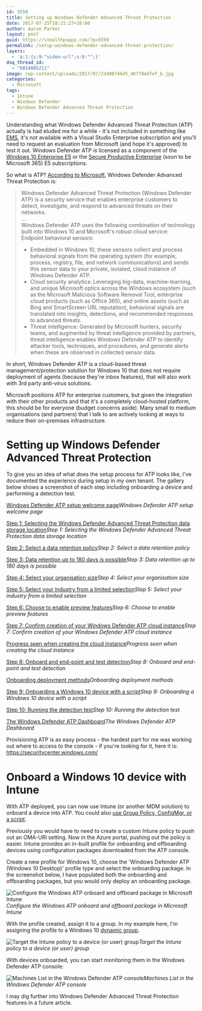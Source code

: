 ```yaml
---
id: 5550
title: Setting up Windows Defender Advanced Threat Protection
date: 2017-07-25T18:21:27+10:00
author: Aaron Parker
layout: post
guid: https://stealthpuppy.com/?p=5550
permalink: /setup-windows-defender-advanced-threat-protection/
layers:
  - 'a:1:{s:9:"video-url";s:0:"";}'
dsq_thread_id:
  - "6014005211"
image: /wp-content/uploads/2017/07/2349074645_46778ebfef_b.jpg
categories:
  - Microsoft
tags:
  - Intune
  - Windows Defender
  - Windows Defender Advanced Threat Protection
---
```

Understanding what Windows Defender Advanced Threat Protection (ATP) actually is had eluded me for a while - it's not included in something like [EMS](https://www.microsoft.com/en-au/cloud-platform/enterprise-mobility-security), it's not available with a Visual Studio Enterprise subscription and you'll need to request an evaluation from Microsoft (and hope it's approved) to test it out. Windows Defender ATP _is_ licensed as a component of the [Windows 10 Enterprise E5](https://www.microsoft.com/en-us/WindowsForBusiness/buy) or the [Secure Productive Enterprise](https://www.microsoft.com/en-au/secure-productive-enterprise/default.aspx) (soon to be Microsoft 365) E5 subscriptions.

So what is ATP? [According to Microsoft](https://docs.microsoft.com/en-us/windows/threat-protection/windows-defender-atp/windows-defender-advanced-threat-protection), Windows Defender Advanced Threat Protection is:

> Windows Defender Advanced Threat Protection (Windows Defender ATP) is a security service that enables enterprise customers to detect, investigate, and respond to advanced threats on their networks.  
> ...  
> Windows Defender ATP uses the following combination of technology built into Windows 10 and Microsoft's robust cloud service:  
> Endpoint behavioral sensors:
> 
>   * Embedded in Windows 10, these sensors collect and process behavioral signals from the operating system (for example, process, registry, file, and network communications) and sends this sensor data to your private, isolated, cloud instance of Windows Defender ATP.
>   * Cloud security analytics: Leveraging big-data, machine-learning, and unique Microsoft optics across the Windows ecosystem (such as the Microsoft Malicious Software Removal Tool, enterprise cloud products (such as Office 365), and online assets (such as Bing and SmartScreen URL reputation), behavioral signals are translated into insights, detections, and recommended responses to advanced threats.
>   * Threat intelligence: Generated by Microsoft hunters, security teams, and augmented by threat intelligence provided by partners, threat intelligence enables Windows Defender ATP to identify attacker tools, techniques, and procedures, and generate alerts when these are observed in collected sensor data.

In short, Windows Defender ATP is a cloud-based threat management/protection solution for Windows 10 that does not require deployment of agents (because they're inbox features), that will also work with 3rd party anti-virus solutions. 

Microsoft positions ATP for enterprise customers, but given the integration with their other products and that it's a completely cloud-hosted platform, this should be for everyone (budget concerns aside). Many small to medium organisations (and partners) that I talk to are actively looking at ways to reduce their on-premises infrastructure.

# Setting up Windows Defender Advanced Threat Protection

To give you an idea of what does the setup process for ATP looks like, I've documented the experience during setup in my own tenant. The gallery below shows a screenshot of each step including onboarding a device and performing a detection test.

[Windows Defender ATP setup welcome page](https://stealthpuppy.com/wp-content/uploads/2017/07/01-Welcome-1.png)*Windows Defender ATP setup welcome page*

[Step 1: Selecting the Windows Defender Advanced Threat Protection data storage location](https://stealthpuppy.com/wp-content/uploads/2017/07/02-Storage.png)*Step 1: Selecting the Windows Defender Advanced Threat Protection data storage location*

[Step 2: Select a data retention policy](https://stealthpuppy.com/wp-content/uploads/2017/07/03-DataRetention.png)*Step 2: Select a data retention policy*

[Step 3: Data retention up to 180 days is possible](https://stealthpuppy.com/wp-content/uploads/2017/07/03a-DataRetentionDays.png)*Step 3: Data retention up to 180 days is possible*

[Step 4: Select your organisation size](https://stealthpuppy.com/wp-content/uploads/2017/07/04-OrgSize.png)*Step 4: Select your organisation size*

[Step 5: Select your industry from a limited selection](https://stealthpuppy.com/wp-content/uploads/2017/07/05-Industry.png)*Step 5: Select your industry from a limited selection*

[Step 6: Choose to enable preview features](https://stealthpuppy.com/wp-content/uploads/2017/07/06-PreviewExperience.png)*Step 6: Choose to enable preview features*

[Step 7: Confirm creation of your Windows Defender ATP cloud instance](https://stealthpuppy.com/wp-content/uploads/2017/07/07-CreateCloud.png)*Step 7: Confirm creation of your Windows Defender ATP cloud instance*

[Progress seen when creating the cloud instance](https://stealthpuppy.com/wp-content/uploads/2017/07/08-CreateProgress.png)*Progress seen when creating the cloud instance*

[Step 8: Onboard and end-point and test detection](https://stealthpuppy.com/wp-content/uploads/2017/07/09-OnboardTest.png)*Step 8: Onboard and end-point and test detection*

[Onboarding deployment methods](https://stealthpuppy.com/wp-content/uploads/2017/07/09a-OnboardTest-DeploymentMethods.png)*Onboarding deployment methods*

[Step 9: Onboarding a Windows 10 device with a script](https://stealthpuppy.com/wp-content/uploads/2017/07/10-OnboardTest-Enable-1.png)*Step 9: Onboarding a Windows 10 device with a script*

[Step 10: Running the detection test](https://stealthpuppy.com/wp-content/uploads/2017/07/11-OnboardTest-Test-1.png)*Step 10: Running the detection test*

[The Windows Defender ATP Dashboard](https://stealthpuppy.com/wp-content/uploads/2017/07/12-Dashboard.png)*The Windows Defender ATP Dashboard*

Provisioning ATP is as easy process - the hardest part for me was working out where to access to the console - if you're looking for it, here it is: <https://securitycenter.windows.com/>

# Onboard a Windows 10 device with Intune

With ATP deployed, you can now use Intune (or another MDM solution) to onboard a device into ATP. You could also [use Group Policy, ConfigMgr, or a script](https://docs.microsoft.com/en-us/windows/threat-protection/windows-defender-atp/configure-endpoints-windows-defender-advanced-threat-protection).

Previously you would have to need to create a custom Intune policy to push out an OMA-URI setting. Now in the Azure portal, pushing out the policy is easier.  Intune provides an in-built profile for onboarding and offboarding devices using configuration packages downloaded from the ATP console.

Create a new profile for Windows 10, choose the 'Windows Defender ATP (Windows 10 Desktop)' profile type and select the onboarding package. In the screenshot below, I have populated both the onboarding and offboarding packages, but you would only deploy an onboarding package.

![Configure the Windows ATP onboard and offboard package in Microsoft Intune](https://stealthpuppy.com/wp-content/uploads/2017/07/15-ConfigureIntune-Policy.png)*Configure the Windows ATP onboard and offboard package in Microsoft Intune*

With the profile created, assign it to a group. In my example here, I'm assigning the profile to a Windows 10 [dynamic group](https://docs.microsoft.com/en-us/azure/active-directory/active-directory-accessmanagement-groups-with-advanced-rules).

![Target the Intune policy to a device (or user) group](https://stealthpuppy.com/wp-content/uploads/2017/07/16-ConfigureIntune-TargetGroup.png)*Target the Intune policy to a device (or user) group*

With devices onboarded, you can start monitoring them in the Windows Defender ATP console:

![Machines List in the Windows Defender ATP console](https://stealthpuppy.com/wp-content/uploads/2017/07/17-MachinesList.png)*Machines List in the Windows Defender ATP console*

I may dig further into Windows Defender Advanced Threat Protection features in a future article.
